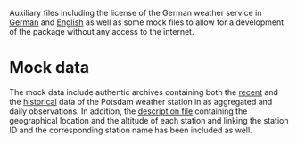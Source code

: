 Auxiliary files including the license of the German weather service in
[German](inst/res/Nutzungsbedingungen_German.txt) and
[English](inst/res/Terms_of_use.txt) as well as some mock files to allow
for a development of the package without any access to the internet.

# Mock data

The mock data include authentic archives containing both the
[recent](inst/res/produkt_potsdam_recent_03987_mock.zip) and the
[historical](inst/res/produkt_03987_potsdam_historical_mock.zip) data of the
Potsdam weather station in as aggregated and daily observations. In
addition, the [description
file](inst/res/KL_Tageswerte_Beschreibung_mock.txt) containing the
geographical location and the altitude of each station and linking the
station ID and the corresponding station name has been included as
well.
